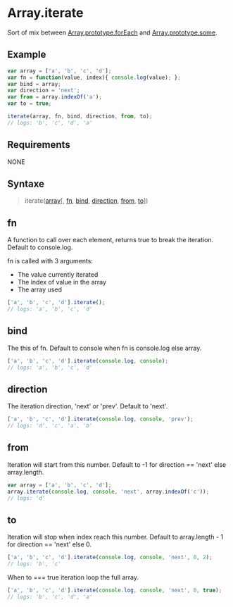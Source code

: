 Array.iterate
=============

Sort of mix between [Array.prototype.forEach](https://developer.mozilla.org/fr/docs/JavaScript/Reference/Global_Objects/Array/forEach) and [Array.prototype.some](https://developer.mozilla.org/en-US/docs/Web/JavaScript/Reference/Global_Objects/Array/some).

## Example

```javascript
var array = ['a', 'b', 'c', 'd'];
var fn = function(value, index){ console.log(value); };
var bind = array;
var direction = 'next';
var from = array.indexOf('a');
var to = true;

iterate(array, fn, bind, direction, from, to);
// logs: 'b', 'c', 'd', 'a'
```

## Requirements

NONE

## Syntaxe

>iterate([array](#array)[, [fn](#fn), [bind](#bind), [direction](#direction), [from](#from), [to](#to)])

## fn

A function to call over each element, returns true to break the iteration. Default to console.log.  

fn is called with 3 arguments:

- The value currently iterated
- The index of value in the array
- The array used

```javascript
['a', 'b', 'c', 'd'].iterate();
// logs: 'a', 'b', 'c', 'd'
```

## bind

The this of fn. Default to console when fn is console.log else array.

```javascript
['a', 'b', 'c', 'd'].iterate(console.log, console);
// logs: 'a', 'b', 'c', 'd'
```

## direction

The iteration direction, 'next' or 'prev'. Default to 'next'.

```javascript
['a', 'b', 'c', 'd'].iterate(console.log, console, 'prev');
// logs: 'd', 'c', 'a', 'b'
```

## from

Iteration will start from this number. Default to -1 for direction == 'next' else array.length.

```javascript
var array = ['a', 'b', 'c', 'd'];
array.iterate(console.log, console, 'next', array.indexOf('c'));
// logs: 'd'
```

## to

Iteration will stop when index reach this number. Default to array.length - 1 for direction == 'next' else 0.

```javascript
['a', 'b', 'c', 'd'].iterate(console.log, console, 'next', 0, 2);
// logs: 'b', 'c'
```

When to === true iteration loop the full array.

```javascript
['a', 'b', 'c', 'd'].iterate(console.log, console, 'next', 0, true);
// logs: 'b', 'c', 'd', 'a'
```
